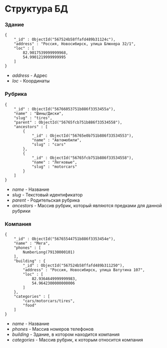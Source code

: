 # Структура БД


### Здание

    {
        "_id" : ObjectId("567524b58ffafd489b31124c"),
        "address" : "Россия, Новосибирск, улица Блюхера 32/1",
        "loc" : [ 
            82.9017539999999968, 
            54.9901219999999995
        ]
    }

* *address* - Адрес
* *loc* - Координаты


### Рубрика

    {
        "_id" : ObjectId("56766053751b886f3353455a"),
        "name" : "Шины/Диски",
        "slug" : "tires",
        "parent" : ObjectId("56765fcb751b886f33534558"),
        "ancestors" : [ 
            {
                "_id" : ObjectId("56765e0b751b886f33534553"),
                "name" : "Автомобили",
                "slug" : "cars"
            }, 
            {
                "_id" : ObjectId("56765fcb751b886f33534558"),
                "name" : "Легковые",
                "slug" : "motorcars"
            }
        ]
    }

* *name* - Название
* *slug* - Текстовый идентификатор
* *parent* - Родительская рубрика
* *ancestors* - Массив рубрик, который являются предками для данной рубрики


### Компания

    {
        "_id" : ObjectId("56765544751b886f3353454e"),
        "name" : "Мега",
        "phones" : [ 
            NumberLong(79130000101)
        ],
        "building" : {
            "_id" : ObjectId("567524b58ffafd489b311250"),
            "address" : "Россия, Новосибирск, улица Ватутина 107",
            "loc" : [ 
                82.9364649999999983, 
                54.9642300000000006
            ]
        },
        "categories" : [ 
            "cars/motorcars/tires", 
            "food"
        ]
    }

* *name* - Название
* *phones* - Массив номеров телефонов
* *building* - Здание, в котором находится компания
* *categories* - Массив рубрик, к которым относится компания
